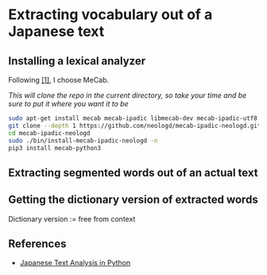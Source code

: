 # Extracting vocabulary out of a Japanese text

## Installing a lexical analyzer

Following [[1]](#robfahey1), I choose MeCab.

*This will clone the repo in the current directory, so take your time and be sure to put it where you want it to be*

```bash
sudo apt-get install mecab mecab-ipadic libmecab-dev mecab-ipadic-utf8 git curl
git clone --depth 1 https://github.com/neologd/mecab-ipadic-neologd.git
cd mecab-ipadic-neologd
sudo ./bin/install-mecab-ipadic-neologd -n
pip3 install mecab-python3
```


## Extracting segmented words out of an actual text


## Getting the dictionary version of extracted words

Dictionary version := free from context


## References

- <a name="robfahey1"></a>[Japanese Text Analysis in Python](http://www.robfahey.co.uk/blog/japanese-text-analysis-in-python/)
